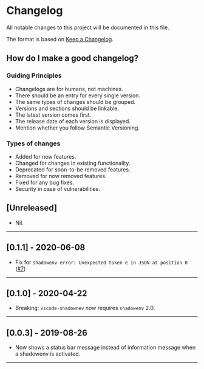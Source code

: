 # Changelog
All notable changes to this project will be documented in this file.

The format is based on [Keep a Changelog](https://keepachangelog.com/en/1.0.0/).

## How do I make a good changelog?
### Guiding Principles
- Changelogs are for humans, not machines.
- There should be an entry for every single version.
- The same types of changes should be grouped.
- Versions and sections should be linkable.
- The latest version comes first.
- The release date of each version is displayed.
- Mention whether you follow Semantic Versioning.

### Types of changes

- Added for new features.
- Changed for changes in existing functionality.
- Deprecated for soon-to-be removed features.
- Removed for now removed features.
- Fixed for any bug fixes.
- Security in case of vulnerabilities.

## [Unreleased]

- Nil.

---

## [0.1.1] - 2020-06-08

- Fix for `shadowenv error: Unexpected token e in JSON at position 0` ([#7](https://github.com/Shopify/vscode-shadowenv/pull/7))

---

## [0.1.0] - 2020-04-22

- Breaking: `vscode-shadownev` now requires `shadowenv` 2.0.

---

## [0.0.3] - 2019-08-26

- Now shows a status bar message instead of information message when a shadowenv is activated.

---

